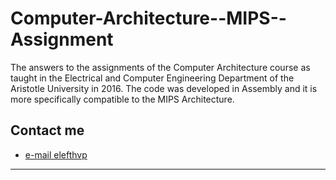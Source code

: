 # Computer-Architecture--MIPS--Assignment
The answers to the assignments of the Computer Architecture course as taught in the Electrical and Computer Engineering Department of the Aristotle University in 2016. The code was developed in Assembly and it is more specifically compatible to the MIPS Architecture.

## Contact me

- [e-mail elefthvp](mailto:el.papaioannou.96@gmail.com "el.papaioannou.96@gmail.com")

---
